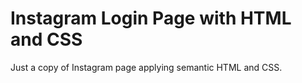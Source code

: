 # Instagram Login Page with HTML and CSS

Just a copy of Instagram page applying semantic HTML and CSS.
